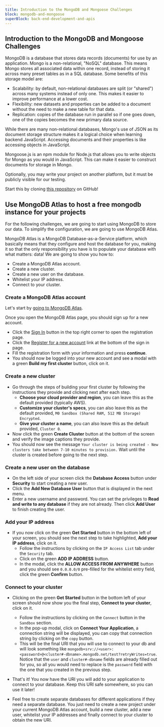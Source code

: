 ```yaml
---
title: Introduction to the MongoDB and Mongoose Challenges
block: mongodb-and-mongoose
superBlock: back-end-development-and-apis
---
```


## Introduction to the MongoDB and Mongoose Challenges

MongoDB is a database that stores data records (documents) for use by an application. Mongo is a non-relational, "NoSQL" database. This means Mongo stores all associated data within one record, instead of storing it across many preset tables as in a SQL database. Some benefits of this storage model are:

- Scalability: by default, non-relational databases are split (or "shared") across many systems instead of only one. This makes it easier to improve performance at a lower cost.
- Flexibility: new datasets and properties can be added to a document without the need to make a new table for that data.
- Replication: copies of the database run in parallel so if one goes down, one of the copies becomes the new primary data source.

While there are many non-relational databases, Mongo's use of JSON as its document storage structure makes it a logical choice when learning backend JavaScript. Accessing documents and their properties is like accessing objects in JavaScript.

Mongoose.js is an npm module for Node.js that allows you to write objects for Mongo as you would in JavaScript. This can make it easier to construct documents for storage in Mongo.

Optionally, you may write your project on another platform, but it must be publicly visible for our testing.

Start this by cloning [this repository](https://github.com/freeCodeCamp/boilerplate-mongomongoose/) on GitHub!

## Use MongoDB Atlas to host a free mongodb instance for your projects

For the following challenges, we are going to start using MongoDB to store our data. To simplify the configuration, we are going to use MongoDB Atlas.

MongoDB Atlas is a MongoDB Database-as-a-Service platform, which basically means that they configure and host the database for you, making it so that the only responsibility you have is to populate your database with what matters: data!
We are going to show you how to:

- Create a MongoDB Atlas account.
- Create a new cluster.
- Create a new user on the database.
- Whitelist your IP address.
- Connect to your cluster.

### Create a MongoDB Atlas account

Let's start by <a href='https://www.mongodb.com/cloud/atlas' target='_blank' rel='no-follow'>going to MongoDB Atlas</a>.

Once you open the MongoDB Atlas page, you should sign up for a new account.

- Click the <a href='https://cloud.mongodb.com/user#/atlas/login' target='_blank' rel='no-follow'>Sign In</a> button in the top right corner to open the registration page.
- Click the <a href='https://cloud.mongodb.com/user#/atlas/register/accountProfile' target='_blank' rel='no-follow'>Register for a new account</a> link at the bottom of the sign in page.
- Fill the registration form with your information and press **continue**.
- You should now be logged into your new account and see a modal with a green **Build my first cluster** button, click on it.

### Create a new cluster

- Go through the steps of building your first cluster by following the instructions they provide and clicking next after each step.
  - **Choose your cloud provider and region**, you can leave this as the default provided (typically AWS).
  - **Customize your cluster's specs**, you can also leave this as the default provided, `M0 Sandbox (Shared RAM, 512 MB Storage) Encrypted`.
  - **Give your cluster a name**, you can also leave this as the default provided, `Cluster 0`.
- Now click the green **Create Cluster** button at the bottom of the screen and verify the image captions they provide.
- You should now see the message `Your cluster is being created - New clusters take between 7-10 minutes to provision.` Wait until the cluster is created before going to the next step.

### Create a new user on the database

- On the left side of your screen click the **Database Access** button under **Security** to start creating a new user.
- Click the **Add New Database User** button that is displayed in the next menu.
- Enter a new username and password. You can set the privileges to **Read and write to any database** if they are not already. Then click **Add User** to finish creating the user.

### Add your IP address

- If you now click on the green **Get Started** button in the bottom left of your screen, you should see the next step to take highlighted, **Add your IP address**, click on it.
  - Follow the instructions by clicking on the `IP Access List` tab under the `Security` tab.
  - Click on the green **ADD IP ADDRESS** button.
  - In the modal, click the **ALLOW ACCESS FROM ANYWHERE** button and you should see `0.0.0.0/0` pre-filled for the whitelist entry field, click the green **Confirm** button.

### Connect to your cluster

- Clicking on the green **Get Started** button in the bottom left of your screen should now show you the final step, **Connect to your cluster**, click on it.

  - Follow the instructions by clicking on the `Connect` button in the `Sandbox` section.
  - In the pop-up modal, click on **Connect Your Application**, a connection string will be displayed, you can copy that connection string by clicking on the `copy` button.
  - This will be the final URI that you will use to connect to your db and will look something like `mongodb+srv://<user>:<password>@<cluster#-dbname>.mongodb.net/test?retryWrites=true`. Notice that the `user` and `cluster#-dbname` fields are already filled out for you, so all you would need to replace is the `password` field with the one that you created in the previous step.

- That's it! You now have the URI you will add to your application to connect to your database. Keep this URI safe somewhere, so you can use it later!
- Feel free to create separate databases for different applications if they need a separate database. You just need to create a new project under your current MongoDB Atlas account, build a new cluster, add a new user, whitelist your IP addresses and finally connect to your cluster to obtain the new URI.
